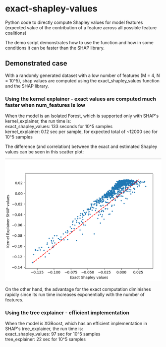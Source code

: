 # exact-shapley-values
Python code to directly compute Shapley values for model features (expected value of the contribution of a feature across all possible feature coalitions)

The demo script demonstrates how to use the function and how in some conditions it can be faster than the SHAP library. 

## Demonstrated case

With a randomly generated dataset with a low number of features (M = 4, N = 10^5), shap values are computed using the exact_shapley_values function and the SHAP library. 

### Using the kernel explainer - exact values are computed much faster when num_features is low
When the model is an Isolated Forest, which is supported only with SHAP's kernel_explainer, the run time is:   
exact_shapley_values: 133 seconds for 10^5 samples   
kernel_explainer:     0.12 sec per sample, for expected total of ~12000 sec for 10^5 samples   

The difference (and correlation) between the exact and estimated Shapley values can be seen in this scatter plot: 

![scatter](scatter-randdata.png)

On the other hand, the advantage for the exact computation diminishes rapidly since its run time increases exponentially with the number of features. 

### Using the tree explainer - efficient implementation 
When the model is XGBoost, which has an efficient implementation in SHAP's tree_explainer, the run time is:   
exact_shapley_values: 97 sec for 10^5 samples  
tree_explainer:       22 sec for 10^5 samples  

